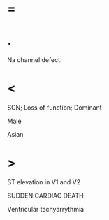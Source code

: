 # =

# .

Na channel defect.

# <

SCN; Loss of function; Dominant

Male

Asian

# >

ST elevation in V1 and V2

SUDDEN CARDIAC DEATH

Ventricular tachyarrythmia
